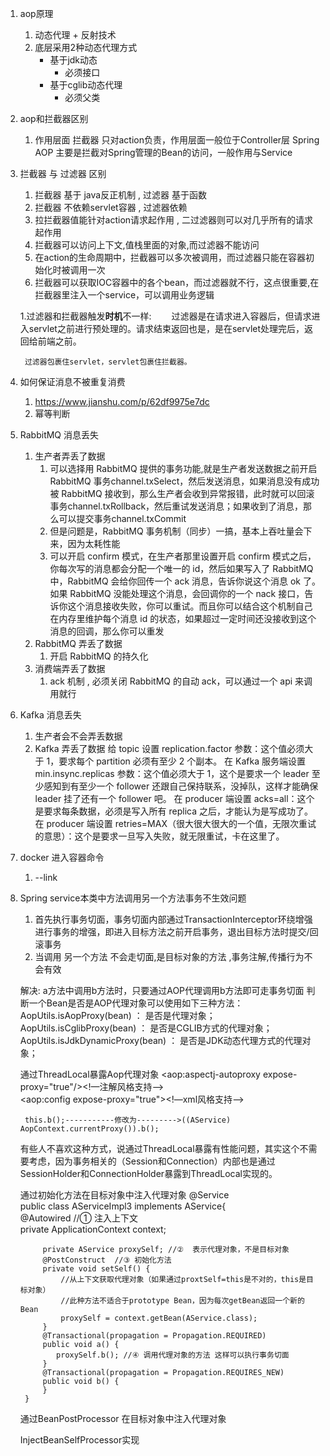 1. aop原理 
	1. 动态代理 + 反射技术
	2. 底层采用2种动态代理方式
		* 基于jdk动态
			* 必须接口
		* 基于cglib动态代理
			* 必须父类

2. aop和拦截器区别
	1. 作用层面
	    拦截器		只对action负责，作用层面一般位于Controller层
	    Spring AOP	主要是拦截对Spring管理的Bean的访问，一般作用与Service

3. 拦截器 与 过滤器 区别
	1. 拦截器 基于 java反正机制 , 过滤器 基于函数
	2. 拦截器 不依赖servlet容器 , 过滤器依赖
	3. 拉拦截器值能针对action请求起作用 , 二过滤器则可以对几乎所有的请求起作用
	4. 拦截器可以访问上下文,值栈里面的对象,而过滤器不能访问
	5. 在action的生命周期中，拦截器可以多次被调用，而过滤器只能在容器初始化时被调用一次
	6. 拦截器可以获取IOC容器中的各个bean，而过滤器就不行，这点很重要,在拦截器里注入一个service，可以调用业务逻辑

	1.过滤器和拦截器触发**时机**不一样:
	　　过滤器是在请求进入容器后，但请求进入servlet之前进行预处理的。请求结束返回也是，是在servlet处理完后，返回给前端之前。

		过滤器包裹住servlet，servlet包裹住拦截器。
	
4. 如何保证消息不被重复消费
	1. https://www.jianshu.com/p/62df9975e7dc
	2. 幂等判断

5. RabbitMQ 消息丢失
	1. 生产者弄丢了数据
		1. 可以选择用 RabbitMQ 提供的事务功能,就是生产者发送数据之前开启 RabbitMQ 事务channel.txSelect，然后发送消息，如果消息没有成功被 RabbitMQ 接收到，那么生产者会收到异常报错，此时就可以回滚事务channel.txRollback，然后重试发送消息；如果收到了消息，那么可以提交事务channel.txCommit
		2. 但是问题是，RabbitMQ 事务机制（同步）一搞，基本上吞吐量会下来，因为太耗性能
		3. 可以开启 confirm 模式，在生产者那里设置开启 confirm 模式之后，你每次写的消息都会分配一个唯一的 id，然后如果写入了 RabbitMQ 中，RabbitMQ 会给你回传一个 ack 消息，告诉你说这个消息 ok 了。如果 RabbitMQ 没能处理这个消息，会回调你的一个 nack 接口，告诉你这个消息接收失败，你可以重试。而且你可以结合这个机制自己在内存里维护每个消息 id 的状态，如果超过一定时间还没接收到这个消息的回调，那么你可以重发
	2. RabbitMQ 弄丢了数据
		1. 开启 RabbitMQ 的持久化
	3. 消费端弄丢了数据
		1. ack 机制 , 必须关闭 RabbitMQ 的自动 ack，可以通过一个 api 来调用就行

6. Kafka 消息丢失
	1. 生产者会不会弄丢数据
	2.  Kafka 弄丢了数据
		给 topic 设置 replication.factor 参数：这个值必须大于 1，要求每个 partition 必须有至少 2 个副本。
		在 Kafka 服务端设置 min.insync.replicas 参数：这个值必须大于 1，这个是要求一个 leader 至少感知到有至少一个 follower 还跟自己保持联系，没掉队，这样才能确保 leader 挂了还有一个 follower 吧。
		在 producer 端设置 acks=all：这个是要求每条数据，必须是写入所有 replica 之后，才能认为是写成功了。
		在 producer 端设置 retries=MAX（很大很大很大的一个值，无限次重试的意思）：这个是要求一旦写入失败，就无限重试，卡在这里了。

7. docker 进入容器命令
	1. --link

8. Spring service本类中方法调用另一个方法事务不生效问题
	1. 首先执行事务切面，事务切面内部通过TransactionInterceptor环绕增强进行事务的增强，即进入目标方法之前开启事务，退出目标方法时提交/回滚事务
	2. 当调用 另一个方法 不会走切面,是目标对象的方法 ,事务注解,传播行为不会有效

	解决: a方法中调用b方法时，只要通过AOP代理调用b方法即可走事务切面
		判断一个Bean是否是AOP代理对象可以使用如下三种方法：
			AopUtils.isAopProxy(bean)        ： 是否是代理对象；
			AopUtils.isCglibProxy(bean)       ： 是否是CGLIB方式的代理对象；
			AopUtils.isJdkDynamicProxy(bean) ： 是否是JDK动态代理方式的代理对象；

	通过ThreadLocal暴露Aop代理对象
		<aop:aspectj-autoproxy expose-proxy="true"/><!—注解风格支持-->  
		<aop:config expose-proxy="true"><!—xml风格支持-->   

		this.b();-----------修改为--------->((AService) AopContext.currentProxy()).b();
	有些人不喜欢这种方式，说通过ThreadLocal暴露有性能问题，其实这个不需要考虑，因为事务相关的（Session和Connection）内部也是通过SessionHolder和ConnectionHolder暴露到ThreadLocal实现的。

 	通过初始化方法在目标对象中注入代理对象
		@Service  
		public class AServiceImpl3 implements AService{  
		    @Autowired  //①  注入上下文  
		    private ApplicationContext context;  
		      
		    private AService proxySelf; //②  表示代理对象，不是目标对象  
		    @PostConstruct  //③ 初始化方法  
		    private void setSelf() {  
		        //从上下文获取代理对象（如果通过proxtSelf=this是不对的，this是目标对象）  
		        //此种方法不适合于prototype Bean，因为每次getBean返回一个新的Bean  
		        proxySelf = context.getBean(AService.class);   
		    }  
		    @Transactional(propagation = Propagation.REQUIRED)  
		    public void a() {  
		       proxySelf.b(); //④ 调用代理对象的方法 这样可以执行事务切面  
		    }  
		    @Transactional(propagation = Propagation.REQUIRES_NEW)  
		    public void b() {  
		    }  
		}  

	通过BeanPostProcessor 在目标对象中注入代理对象
		
	InjectBeanSelfProcessor实现
	